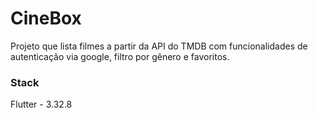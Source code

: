 # CineBox
Projeto que lista filmes a partir da API do TMDB com funcionalidades de autenticação via google, filtro por gênero e favoritos.

### Stack
Flutter - 3.32.8

